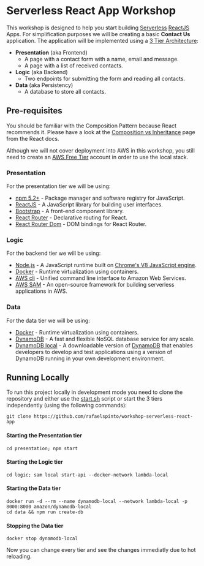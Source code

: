 # Serverless React App Workshop

This workshop is designed to help you start building [Serverless](https://martinfowler.com/articles/serverless.html) [ReactJS](https://reactjs.org/) Apps. For simplification purposes we will be creating a basic **Contact Us** application. The application will be implemented using a [3 Tier Architecture](https://en.wikipedia.org/wiki/Multitier_architecture#Three-tier_architecture):
- **Presentation** (aka Frontend)
  - A page with a contact form with a name, email and message.
  - A page with a list of received contacts.
- **Logic** (aka Backend)
  - Two endpoints for submitting the form and reading all contacts. 
- **Data** (aka Persistency)
  - A database to store all contacts.

## Pre-requisites

You should be familiar with the Composition Pattern because React recommends it. Please have a look at the [Composition vs Inheritance](https://reactjs.org/docs/composition-vs-inheritance.html) page from the React docs. 

Although we will not cover deployment into AWS in this workshop, you still need to create an [AWS Free Tier](https://aws.amazon.com/free/) account in order to use the local stack. 

### Presentation

For the presentation tier we will be using:
- [npm 5.2+](https://www.npmjs.com/) - Package manager and software registry for JavaScript.
- [ReactJS](https://reactjs.org/) - A JavaScript library for building user interfaces.
- [Bootstrap](https://getbootstrap.com/) - A front-end component library.
- [React Router](https://github.com/ReactTraining/react-router) - Declarative routing for React.
- [React Router Dom](https://github.com/ReactTraining/react-router/tree/master/packages/react-router-dom) - DOM bindings for React Router.

### Logic

For the backend tier we will be using:
- [Node.js](https://nodejs.org/) - A JavaScript runtime built on [Chrome's V8 JavaScript engine](https://developers.google.com/v8/).
- [Docker](https://www.docker.com/get-started) - Runtime virtualization using containers.
- [AWS cli](https://github.com/aws/aws-cli) - Unified command line interface to Amazon Web Services.
- [AWS SAM](https://aws.amazon.com/serverless/sam/#Install_SAM_CLI) - An open-source framework for building serverless applications in AWS.

### Data


For the data tier we will be using:
- [Docker](https://www.docker.com/get-started) - Runtime virtualization using containers.
- [DynamoDB](https://aws.amazon.com/dynamodb/) - A fast and flexible NoSQL database service for any scale. 
- [DynamoDB local](https://hub.docker.com/r/amazon/dynamodb-local/) - A downloadable version of [DynamoDB](https://aws.amazon.com/dynamodb/) that enables developers to develop and test applications using a version of DynamoDB running in your own development environment.


## Running Locally

To run this project locally in development mode you need to clone the repository and either use the [start.sh](start.sh) script or start the 3 tiers independently (using the following commands):

```
git clone https://github.com/rafaelspinto/workshop-serverless-react-app
```

#### Starting the Presentation tier
```
cd presentation; npm start
```

#### Starting the Logic tier
```
cd logic; sam local start-api --docker-network lambda-local
```

#### Starting the Data tier
```
docker run -d --rm --name dynamodb-local --network lambda-local -p 8000:8000 amazon/dynamodb-local
cd data && npm run create-db
```
#### Stopping the Data tier

```
docker stop dynamodb-local
```

Now you can change every tier and see the changes immediatly due to hot reloading.